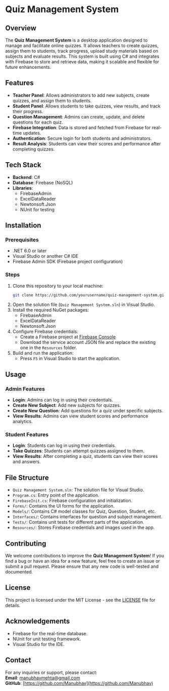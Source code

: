 # Quiz Management System

## Overview

The **Quiz Management System** is a desktop application designed to manage and facilitate online quizzes. It allows teachers to create quizzes, assign them to students, track progress, upload study materials based on subjects and evaluate results. This system is built using C# and integrates with Firebase to store and retrieve data, making it scalable and flexible for future enhancements.

## Features

- **Teacher Panel**: Allows administrators to add new subjects, create quizzes, and assign them to students.
- **Student Panel**: Allows students to take quizzes, view results, and track their progress.
- **Question Management**: Admins can create, update, and delete questions for each quiz.
- **Firebase Integration**: Data is stored and fetched from Firebase for real-time updates.
- **Authentication**: Secure login for both students and administrators.
- **Result Analysis**: Students can view their scores and performance after completing quizzes.

## Tech Stack

- **Backend**: C#
- **Database**: Firebase (NoSQL)
- **Libraries**:
  - FirebaseAdmin
  - ExcelDataReader
  - Newtonsoft.Json
  - NUnit for testing

## Installation

### Prerequisites

- .NET 6.0 or later
- Visual Studio or another C# IDE
- Firebase Admin SDK (Firebase project configuration)

### Steps

1. Clone this repository to your local machine:
    ```bash
    git clone https://github.com/yourusername/quiz-management-system.git
    ```
2. Open the solution file (`Quiz Management System.sln`) in Visual Studio.
3. Install the required NuGet packages:
    - FirebaseAdmin
    - ExcelDataReader
    - Newtonsoft.Json
4. Configure Firebase credentials:
    - Create a Firebase project at [Firebase Console](https://console.firebase.google.com/)
    - Download the service account JSON file and replace the existing one in the `Resources` folder.
5. Build and run the application:
    - Press `F5` in Visual Studio to start the application.

## Usage

### Admin Features

- **Login**: Admins can log in using their credentials.
- **Create New Subject**: Add new subjects for quizzes.
- **Create New Question**: Add questions for a quiz under specific subjects.
- **View Results**: Admins can view student scores and performance analytics.

### Student Features

- **Login**: Students can log in using their credentials.
- **Take Quizzes**: Students can attempt quizzes assigned to them.
- **View Results**: After completing a quiz, students can view their scores and answers.

## File Structure

- `Quiz Management System.sln`: The solution file for Visual Studio.
- `Program.cs`: Entry point of the application.
- `FirebaseInit.cs`: Firebase configuration and initialization.
- `Forms/`: Contains the UI forms for the application.
- `Models/`: Contains C# model classes for Quiz, Question, Student, etc.
- `Interfaces/`: Contains interfaces for question and subject management.
- `Tests/`: Contains unit tests for different parts of the application.
- `Resources/`: Stores Firebase credentials and images used in the app.

## Contributing

We welcome contributions to improve the **Quiz Management System**! If you find a bug or have an idea for a new feature, feel free to create an issue or submit a pull request. Please ensure that any new code is well-tested and documented.

## License

This project is licensed under the MIT License - see the [LICENSE](LICENSE) file for details.

## Acknowledgements

- Firebase for the real-time database.
- NUnit for unit testing framework.
- Visual Studio for the IDE.

## Contact

For any inquiries or support, please contact:  
**Email**: manubhavmehta@gmail.com  
**GitHub**: [https://github.com/Manubhav](https://github.com/Manubhav)
